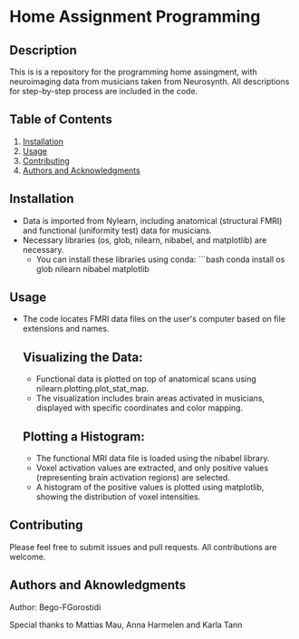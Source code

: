 # Home Assignment Programming

## Description
This is is a repository for the programming home assingment, with neuroimaging data from musicians taken from Neurosynth. 
All descriptions for step-by-step process are included in the code. 

## Table of Contents
1. [Installation](#installation)
2. [Usage](#usage)
3. [Contributing](#contributing)
4. [Authors and Acknowledgments](#authors-and-acknowledgments)

## Installation
- Data is imported from Nylearn, including anatomical (structural FMRI) and functional (uniformity test) data for musicians.
- Necessary libraries (os, glob, nilearn, nibabel, and matplotlib) are necessary.
    - You can install these libraries using conda: ```bash conda install os glob nilearn nibabel matplotlib

## Usage
- The code locates FMRI data files on the user's computer based on file extensions and names.

  ## Visualizing the Data:
    - Functional data is plotted on top of anatomical scans using nilearn.plotting.plot_stat_map.
    - The visualization includes brain areas activated in musicians, displayed with specific coordinates and color mapping.

  ## Plotting a Histogram:
    - The functional MRI data file is loaded using the nibabel library.
    - Voxel activation values are extracted, and only positive values (representing brain activation regions) are selected.
    - A histogram of the positive values is plotted using matplotlib, showing the distribution of voxel intensities.

## Contributing
Please feel free to submit issues and pull requests. All contributions are welcome.

## Authors and Aknowledgments
Author: Bego-FGorostidi

Special thanks to Mattias Mau, Anna Harmelen and Karla Tann
